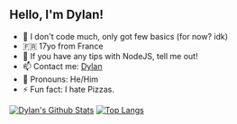 ## Hello, I'm Dylan!

- 🔭 I don't code much, only got few basics (for now? idk)
- 🇫🇷 17yo from France
- 🤔 If you have any tips with NodeJS, tell me out!
- 📫 Contact me: [Dylan](mailto:izkiucontactpro@gmail.com)
- 🤝 Pronouns: He/Him
- ⚡ Fun fact: I hate Pizzas.

[![Dylan's Github Stats](https://github-readme-stats.vercel.app/api?username=rgbDylan)](https://github.com/rgbDylan/github-readme-stats)
[![Top Langs](https://github-readme-stats.vercel.app/api/top-langs/?username=rgbDylan)](https://github.com/rgbDylan/github-readme-stats)
